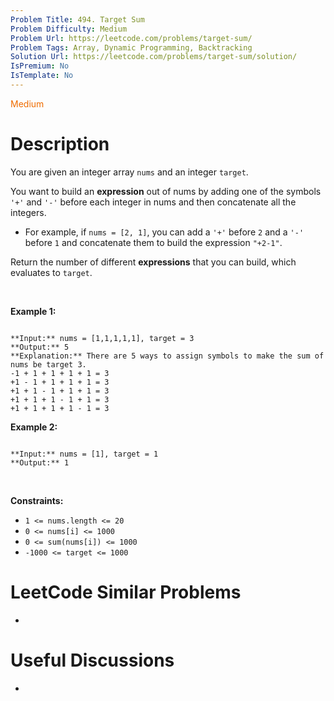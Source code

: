 ```yaml
---
Problem Title: 494. Target Sum
Problem Difficulty: Medium
Problem Url: https://leetcode.com/problems/target-sum/
Problem Tags: Array, Dynamic Programming, Backtracking
Solution Url: https://leetcode.com/problems/target-sum/solution/
IsPremium: No
IsTemplate: No
---
```


<span style="color: rgb(239, 108, 0);">Medium</span>

# Description

You are given an integer array `nums` and an integer `target`.


You want to build an **expression** out of nums by adding one of the symbols `'+'` and `'-'` before each integer in nums and then concatenate all the integers.


* For example, if `nums = [2, 1]`, you can add a `'+'` before `2` and a `'-'` before `1` and concatenate them to build the expression `"+2-1"`.


Return the number of different **expressions** that you can build, which evaluates to `target`.


 


**Example 1:**



```

**Input:** nums = [1,1,1,1,1], target = 3
**Output:** 5
**Explanation:** There are 5 ways to assign symbols to make the sum of nums be target 3.
-1 + 1 + 1 + 1 + 1 = 3
+1 - 1 + 1 + 1 + 1 = 3
+1 + 1 - 1 + 1 + 1 = 3
+1 + 1 + 1 - 1 + 1 = 3
+1 + 1 + 1 + 1 - 1 = 3

```

**Example 2:**



```

**Input:** nums = [1], target = 1
**Output:** 1

```

 


**Constraints:**


* `1 <= nums.length <= 20`
* `0 <= nums[i] <= 1000`
* `0 <= sum(nums[i]) <= 1000`
* `-1000 <= target <= 1000`




# LeetCode Similar Problems

- []()

# Useful Discussions

- []()
